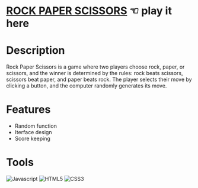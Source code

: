 # [ROCK PAPER SCISSORS](https://guavalines.github.io/Rock_Paper_Scissors/) ☜ play it here

# Description
Rock Paper Scissors is a game where two players choose rock, paper, or scissors, and the winner is determined by the rules: rock beats scissors, scissors beat paper, and paper beats rock. The player selects their move by clicking a button, and the computer randomly generates its move.

# Features
- Random function
- Iterface design
- Score keeping

# Tools
![Javascript](https://img.shields.io/badge/JavaScript-323330?style=for-the-badge&logo=javascript&logoColor=F7DF1E)
![HTML5](https://img.shields.io/badge/HTML5-E34F26?style=for-the-badge&logo=html5&logoColor=white)
![CSS3](https://img.shields.io/badge/CSS3-1572B6?style=for-the-badge&logo=css3&logoColor=white)
